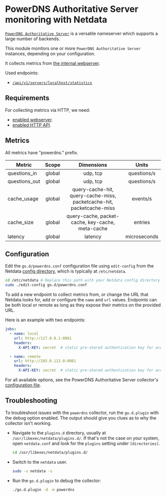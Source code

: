 <!--
title: "PowerDNS Authoritative Server monitoring with Netdata"
description: "Monitor the health and performance of PowerDNS nameservers with zero configuration, per-second metric granularity, and interactive visualizations."
custom_edit_url: "https://github.com/netdata/go.d.plugin/edit/master/modules/powerdns/README.md"
sidebar_label: "PowerDNS Authoritative Server"
learn_status: "Published"
learn_topic_type: "References"
learn_rel_path: "Integrations/Monitor/Devices"
-->

# PowerDNS Authoritative Server monitoring with Netdata

[`PowerDNS Authoritative Server`](https://doc.powerdns.com/authoritative/) is a versatile nameserver which supports a
large number of backends.

This module monitors one or more `PowerDNS Authoritative Server` instances, depending on your configuration.

It collects metrics from [the internal webserver](https://doc.powerdns.com/authoritative/http-api/index.html#webserver).

Used endpoints:

- [`/api/v1/servers/localhost/statistics`](https://doc.powerdns.com/authoritative/http-api/statistics.html)

## Requirements

For collecting metrics via HTTP, we need:

- [enabled webserver](https://doc.powerdns.com/authoritative/http-api/index.html#webserver).
- [enabled HTTP API](https://doc.powerdns.com/authoritative/http-api/index.html#enabling-the-api).

## Metrics

All metrics have "powerdns." prefix.

| Metric        | Scope  |                              Dimensions                              |    Units     |
|---------------|:------:|:--------------------------------------------------------------------:|:------------:|
| questions_in  | global |                               udp, tcp                               | questions/s  |
| questions_out | global |                               udp, tcp                               | questions/s  |
| cache_usage   | global | query-cache-hit, query-cache-miss, packetcache-hit, packetcache-miss |   events/s   |
| cache_size    | global |           query-cache, packet-cache, key-cache, meta-cache           |   entries    |
| latency       | global |                               latency                                | microseconds |

## Configuration

Edit the `go.d/powerdns.conf` configuration file using `edit-config` from the
Netdata [config directory](https://learn.netdata.cloud/docs/configure/nodes), which is typically at `/etc/netdata`.

```bash
cd /etc/netdata # Replace this path with your Netdata config directory
sudo ./edit-config go.d/powerdns.conf
```

To add a new endpoint to collect metrics from, or change the URL that Netdata looks for, add or configure the `name` and
`url` values. Endpoints can be both local or remote as long as they expose their metrics on the provided URL.

Here is an example with two endpoints:

```yaml
jobs:
  - name: local
    url: http://127.0.0.1:8081
    headers:
      X-API-KEY: secret  # static pre-shared authentication key for access to the REST API (api-key).

  - name: remote
    url: http://203.0.113.0:8081
    headers:
      X-API-KEY: secret  # static pre-shared authentication key for access to the REST API (api-key).
```

For all available options, see the PowerDNS Authoritative Server
collector's [configuration file](https://github.com/netdata/go.d.plugin/blob/master/config/go.d/powerdns.conf).

## Troubleshooting

To troubleshoot issues with the `powerdns` collector, run the `go.d.plugin` with the debug option enabled. The output
should give you clues as to why the collector isn't working.

- Navigate to the `plugins.d` directory, usually at `/usr/libexec/netdata/plugins.d/`. If that's not the case on
  your system, open `netdata.conf` and look for the `plugins` setting under `[directories]`.

  ```bash
  cd /usr/libexec/netdata/plugins.d/
  ```

- Switch to the `netdata` user.

  ```bash
  sudo -u netdata -s
  ```

- Run the `go.d.plugin` to debug the collector:

  ```bash
  ./go.d.plugin -d -m powerdns
  ```

